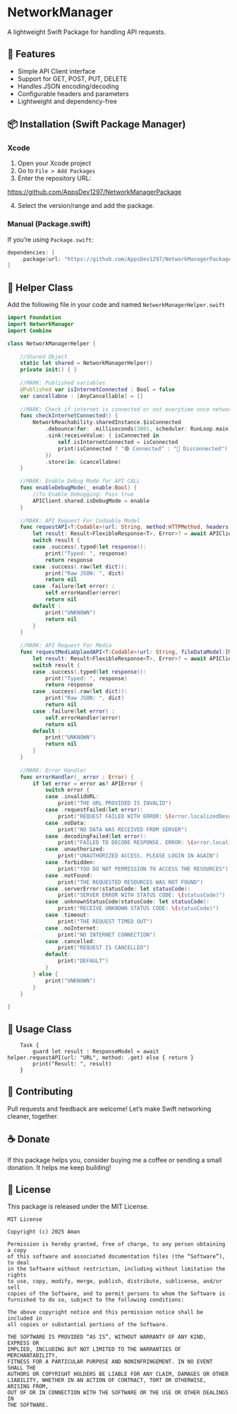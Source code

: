 # NetworkManager

A lightweight Swift Package for handling API requests.

## 🚀 Features

- Simple API Client interface
- Support for GET, POST, PUT, DELETE
- Handles JSON encoding/decoding
- Configurable headers and parameters
- Lightweight and dependency-free

## 📦 Installation (Swift Package Manager)

### Xcode
1. Open your Xcode project
2. Go to `File > Add Packages`
3. Enter the repository URL:

https://github.com/AppsDev1297/NetworkManagerPackage

4. Select the version/range and add the package.

### Manual (Package.swift)

If you’re using `Package.swift`:

```swift
dependencies: [
    .package(url: "https://github.com/AppsDev1297/NetworkManagerPackage", from: "1.0.0")
]
```

## 🚀 Helper Class

Add the following file in your code and named `NetworkManagerHelper.swift`


```swift
import Foundation
import NetworkManager
import Combine

class NetworkManagerHelper {
    
    //Shared Object
    static let shared = NetworkManagerHelper()
    private init() { }
    
    //MARK: Published variables
    @Published var isInternetConnected : Bool = false
    var cancellabne : [AnyCancellable] = []
    
    //MARK: Check if internet is connected or not everytime once network is changed.
    func checkInternetConnected() {
        NetworkReachability.sharedInstance.$isConnected
            .debounce(for: .milliseconds(300), scheduler: RunLoop.main)
            .sink(receiveValue: { isConnected in
                self.isInternetConnected = isConnected
                print(isConnected ? "🟢 Connected" : "🔴 Disconnected")
            })
            .store(in: &cancellabne)
    }

    //MARK: Enable Debug Mode for API CALL
    func enableDebugMode(_ enable:Bool) {
        //To Enable Debugging: Pass true
        APIClient.shared.isDebugMode = enable
    }
    
    //MARK: API Request For Codaable Model
    func requestAPI<T:Codable>(url: String, method:HTTPMethod, headers:[String:String]? = nil, parameters: [String:Any]? = nil) async -> T? {
        let result: Result<FlexibleResponse<T>, Error>? = await APIClient.shared.request(url: url, method: method, headers: headers, parameters: parameters)
        switch result {
        case .success(.typed(let response)):
            print("Typed: ", response)
            return response
        case .success(.raw(let dict)):
            print("Raw JSON: ", dict)
            return nil
        case .failure(let error) :
            self.errorHandler(error)
            return nil
        default :
            print("UNKNOWN")
            return nil
        }
    }
    
    //MARK: API Request For Media
    func requestMediaUplaodAPI<T:Codable>(url: String, fileDataModel:[MediaUploadModel], fileName: String, mimeType: String, headers:[String:String]? = nil, parameters: [String:Any]? = nil) async -> T? {
        let result: Result<FlexibleResponse<T>, Error>? = await APIClient.shared.uploadMedia(url: url, fileDataModel: fileDataModel, fileName: fileName, mimeType: mimeType, headers: headers, parameters: parameters)
        switch result {
        case .success(.typed(let response)):
            print("Typed: ", response)
            return response
        case .success(.raw(let dict)):
            print("Raw JSON: ", dict)
            return nil
        case .failure(let error) :
            self.errorHandler(error)
            return nil
        default :
            print("UNKNOWN")
            return nil
        }
    }
    
    //MARK: Error Handler
    func errorHandler(_ error : Error) {
        if let error = error as? APIError {
            switch error {
            case .invalidURL:
                print("THE URL PROVIDED IS INVALID")
            case .requestFailed(let error):
                print("REQUEST FAILED WITH ERROR: \(error.localizedDescription)")
            case .noData:
                print("NO DATA WAS RECEIVED FROM SERVER")
            case .decodingFailed(let error):
                print("FAILED TO DECODE RESPONSE. ERROR: \(error.localizedDescription)")
            case .unauthorized:
                print("UNAUTHORIZED ACCESS. PLEASE LOGIN IN AGAIN")
            case .forbidden:
                print("YOU DO NOT PERMISSION TO ACCESS THE RESOURCES")
            case .notFound:
                print("THE REQUESTED RESOURCES WAS NOT FOUND")
            case .serverError(statusCode: let statusCode):
                print("SERVER ERROR WITH STATUS CODE: \(statusCode)")
            case .unknownStatusCode(statusCode: let statusCode):
                print("RECEIVE UNKNOWN STATUS CODE: \(statusCode)")
            case .timeout:
                print("THE REQUEST TIMED OUT")
            case .noInternet:
                print("NO INTERNET CONNECTION")
            case .cancelled:
                print("REQUEST IS CANCELLED")
            default:
                print("DEFAULT")
            }
        } else {
            print("UNKNOWN")
        }
    }
    
}
```

## 🚀 Usage Class

        Task {
            guard let result : ResponseModel = await helper.requestAPI(url: "URL", method: .get) else { return }
            print("Result: ", result)
        }

## 🤝 Contributing

Pull requests and feedback are welcome!
Let’s make Swift networking cleaner, together.


## ☕️ Donate
If this package helps you, consider buying me a coffee or sending a small donation. It helps me keep building!


## 📄 License

This package is released under the MIT License.

```
MIT License

Copyright (c) 2025 Aman

Permission is hereby granted, free of charge, to any person obtaining a copy
of this software and associated documentation files (the “Software”), to deal
in the Software without restriction, including without limitation the rights  
to use, copy, modify, merge, publish, distribute, sublicense, and/or sell      
copies of the Software, and to permit persons to whom the Software is          
furnished to do so, subject to the following conditions:                       

The above copyright notice and this permission notice shall be included in    
all copies or substantial portions of the Software.                           

THE SOFTWARE IS PROVIDED “AS IS”, WITHOUT WARRANTY OF ANY KIND, EXPRESS OR    
IMPLIED, INCLUDING BUT NOT LIMITED TO THE WARRANTIES OF MERCHANTABILITY,      
FITNESS FOR A PARTICULAR PURPOSE AND NONINFRINGEMENT. IN NO EVENT SHALL THE   
AUTHORS OR COPYRIGHT HOLDERS BE LIABLE FOR ANY CLAIM, DAMAGES OR OTHER        
LIABILITY, WHETHER IN AN ACTION OF CONTRACT, TORT OR OTHERWISE, ARISING FROM, 
OUT OF OR IN CONNECTION WITH THE SOFTWARE OR THE USE OR OTHER DEALINGS IN     
THE SOFTWARE.


```
